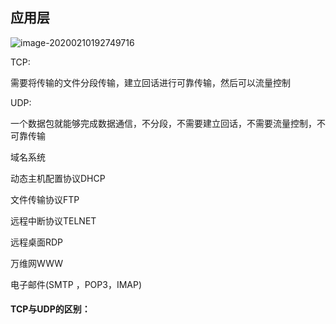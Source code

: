 ## 应用层



![image-20200210192749716](C:\Users\Lenovo\AppData\Roaming\Typora\typora-user-images\image-20200210192749716.png)



TCP:

需要将传输的文件分段传输，建立回话进行可靠传输，然后可以流量控制

UDP:

一个数据包就能够完成数据通信，不分段，不需要建立回话，不需要流量控制，不可靠传输



域名系统

动态主机配置协议DHCP

文件传输协议FTP

远程中断协议TELNET

远程桌面RDP

万维网WWW

电子邮件(SMTP ，POP3，IMAP)





#### TCP与UDP的区别：
